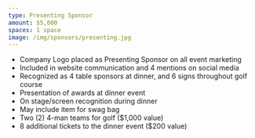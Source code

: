 ```yaml
---
type: Presenting Sponsor
amount: $5,000
spaces: 1 space
image: /img/sponsors/presenting.jpg
---
```


* Company Logo placed as Presenting Sponsor on all event marketing
* Included in website communication and 4 mentions on social media
* Recognized as 4 table sponsors at dinner, and 6 signs throughout golf course 
* Presentation of awards at dinner event
* On stage/screen recognition during dinner
* May include item for swag bag
* Two (2) 4-man teams for golf ($1,000 value)
* 8 additional tickets to the dinner event ($200 value)
